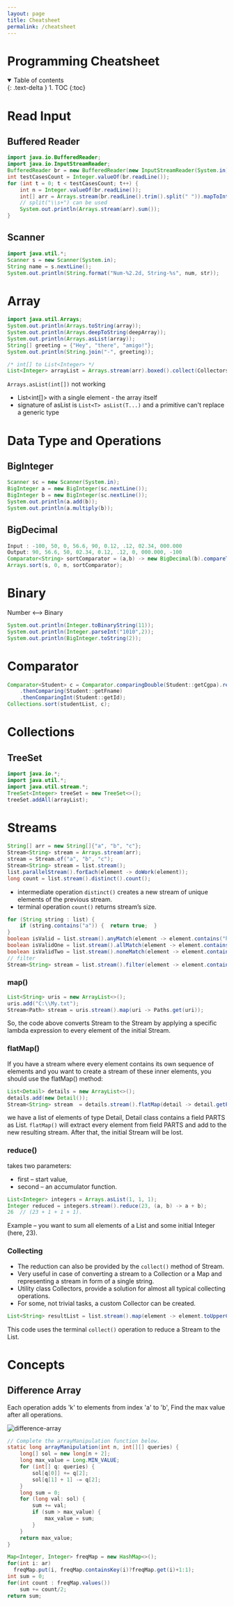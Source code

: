 ```yaml
---
layout: page
title: Cheatsheet
permalink: /cheatsheet
---
```


# Programming Cheatsheet

<details open markdown="block">
  <summary>
    Table of contents
  </summary>
  {: .text-delta }
1. TOC
{:toc}
</details>

# Read Input

## Buffered Reader

```java
import java.io.BufferedReader;
import java.io.InputStreamReader;
BufferedReader br = new BufferedReader(new InputStreamReader(System.in));
int testCasesCount = Integer.valueOf(br.readLine());
for (int t = 0; t < testCasesCount; t++) {
    int n = Integer.valueOf(br.readLine());
    int[] arr = Arrays.stream(br.readLine().trim().split(" ")).mapToInt(Integer::parseInt).toArray();
    // split("\\s+") can be used
    System.out.println(Arrays.stream(arr).sum());
}
```

## Scanner

```java
import java.util.*;
Scanner s = new Scanner(System.in);
String name = s.nextLine();
System.out.println(String.format("Num-%2.2d, String-%s", num, str)); 
```

# Array

```java
import java.util.Arrays;
System.out.println(Arrays.toString(array));
System.out.println(Arrays.deepToString(deepArray));
System.out.println(Arrays.asList(array));
String[] greeting = {"Hey", "there", "amigo!"};
System.out.println(String.join("-", greeting));
```
```java
/* int[] to List<Integer> */
List<Integer> arrayList = Arrays.stream(arr).boxed().collect(Collectors.toList());
```

`Arrays.asList(int[])` not working
* List<int[]> with a single element - the array itself
* signature of asList is `List<T> asList(T...)` and a primitive can't replace a generic type 

# Data Type and Operations

## BigInteger
```java
Scanner sc = new Scanner(System.in);
BigInteger a = new BigInteger(sc.nextLine());
BigInteger b = new BigInteger(sc.nextLine());
System.out.println(a.add(b));
System.out.println(a.multiply(b));
```

## BigDecimal
```java
Input : -100, 50, 0, 56.6, 90, 0.12, .12, 02.34, 000.000
Output: 90, 56.6, 50, 02.34, 0.12, .12, 0, 000.000, -100
Comparator<String> sortComparator = (a,b) -> new BigDecimal(b).compareTo(new BigDecimal(a));
Arrays.sort(s, 0, n, sortComparator);
```

# Binary

Number <--> Binary
```java
System.out.println(Integer.toBinaryString(11));
System.out.println(Integer.parseInt("1010",2));
System.out.println(BigInteger.toString(2));
```

# Comparator
```java
Comparator<Student> c = Comparator.comparingDouble(Student::getCgpa).reversed()
	.thenComparing(Student::getFname)
	.thenComparingInt(Student::getId);
Collections.sort(studentList, c);
```

# Collections

## TreeSet

```java
import java.io.*;
import java.util.*;
import java.util.stream.*;
TreeSet<Integer> treeSet = new TreeSet<>(); 
treeSet.addAll(arrayList);
```

# Streams

```java
String[] arr = new String[]{"a", "b", "c"};
Stream<String> stream = Arrays.stream(arr);
stream = Stream.of("a", "b", "c");
Stream<String> stream = list.stream();
list.parallelStream().forEach(element -> doWork(element));
long count = list.stream().distinct().count();
```
* intermediate operation `distinct()` creates a new stream of unique elements of the previous stream. 
* terminal operation `count()` returns stream’s size.
```java
for (String string : list) {
    if (string.contains("a")) {  return true;  }
}
boolean isValid = list.stream().anyMatch(element -> element.contains("h")); 
boolean isValidOne = list.stream().allMatch(element -> element.contains("h")); 
boolean isValidTwo = list.stream().noneMatch(element -> element.contains("h")); 
// filter
Stream<String> stream = list.stream().filter(element -> element.contains("d"));
```
### map()
```java
List<String> uris = new ArrayList<>();
uris.add("C:\\My.txt");
Stream<Path> stream = uris.stream().map(uri -> Paths.get(uri));
```
So, the code above converts Stream<String> to the Stream<Path> by applying a specific lambda expression to every element of the initial Stream.

### flatMap()
If you have a stream where every element contains its own sequence of elements and you want to create a stream of these inner elements, you should use the flatMap() method:
```java
List<Detail> details = new ArrayList<>();
details.add(new Detail());
Stream<String> stream  = details.stream().flatMap(detail -> detail.getParts().stream());
```
we have a list of elements of type Detail, Detail class contains a field PARTS as List<String>.
`flatMap()` will extract every element from field PARTS and add to the new resulting stream. After that, the initial Stream<Detail> will be lost.

### reduce() 
takes two parameters: 
* first – start value, 
* second – an accumulator function.
```java
List<Integer> integers = Arrays.asList(1, 1, 1);
Integer reduced = integers.stream().reduce(23, (a, b) -> a + b); 
26 	// (23 + 1 + 1 + 1).
```
Example – you want to sum all elements of a List<Integer> and some initial Integer (here, 23).

### Collecting
* The reduction can also be provided by the `collect()` method of Stream. 
* Very useful in case of converting a stream to a Collection or a Map and representing a stream in form of a single string.
* Utility class Collectors, provide a solution for almost all typical collecting operations. 
* For some, not trivial tasks, a custom Collector can be created.
```java
List<String> resultList = list.stream().map(element -> element.toUpperCase()).collect(Collectors.toList());
```
This code uses the terminal `collect()` operation to reduce a Stream<String> to the List<String>.


# Concepts

## Difference Array
Each operation adds 'k' to elements from index 'a' to 'b', Find the max value after all operations.

![difference-array]({{site.cdn}}/programming/concept-of-difference-array.png)

```java
// Complete the arrayManipulation function below.
static long arrayManipulation(int n, int[][] queries) {
    long[] sol = new long[n + 2];
    long max_value = Long.MIN_VALUE;
    for (int[] q: queries) {
        sol[q[0]] += q[2];
        sol[q[1] + 1] -= q[2];
    }
    long sum = 0;
    for (long val: sol) {
        sum += val;
        if (sum > max_value) {
            max_value = sum;
        }
    }
    return max_value;
}
```

```java
Map<Integer, Integer> freqMap = new HashMap<>();
for(int i: ar)
  freqMap.put(i, freqMap.containsKey(i)?freqMap.get(i)+1:1);
int sum = 0;
for(int count : freqMap.values())
    sum += count/2;
return sum;
```